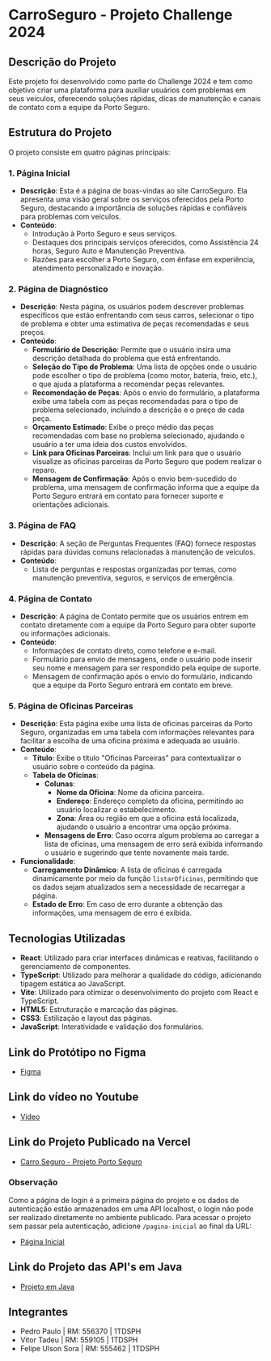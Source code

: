 
# CarroSeguro - Projeto Challenge 2024

## Descrição do Projeto

Este projeto foi desenvolvido como parte do Challenge 2024 e tem como objetivo criar uma plataforma para auxiliar usuários com problemas em seus veículos, oferecendo soluções rápidas, dicas de manutenção e canais de contato com a equipe da Porto Seguro.

## Estrutura do Projeto

O projeto consiste em quatro páginas principais:

### 1. Página Inicial

- **Descrição**: Esta é a página de boas-vindas ao site CarroSeguro. Ela apresenta uma visão geral sobre os serviços oferecidos pela Porto Seguro, destacando a importância de soluções rápidas e confiáveis para problemas com veículos.
- **Conteúdo**:
  - Introdução à Porto Seguro e seus serviços.
  - Destaques dos principais serviços oferecidos, como Assistência 24 horas, Seguro Auto e Manutenção Preventiva.
  - Razões para escolher a Porto Seguro, com ênfase em experiência, atendimento personalizado e inovação.

### 2. Página de Diagnóstico

- **Descrição**: Nesta página, os usuários podem descrever problemas específicos que estão enfrentando com seus carros, selecionar o tipo de problema e obter uma estimativa de peças recomendadas e seus preços.
- **Conteúdo**:
  - **Formulário de Descrição**: Permite que o usuário insira uma descrição detalhada do problema que está enfrentando.
  - **Seleção do Tipo de Problema**: Uma lista de opções onde o usuário pode escolher o tipo de problema (como motor, bateria, freio, etc.), o que ajuda a plataforma a recomendar peças relevantes.
  - **Recomendação de Peças**: Após o envio do formulário, a plataforma exibe uma tabela com as peças recomendadas para o tipo de problema selecionado, incluindo a descrição e o preço de cada peça.
  - **Orçamento Estimado**: Exibe o preço médio das peças recomendadas com base no problema selecionado, ajudando o usuário a ter uma ideia dos custos envolvidos.
  - **Link para Oficinas Parceiras**: Inclui um link para que o usuário visualize as oficinas parceiras da Porto Seguro que podem realizar o reparo.
  - **Mensagem de Confirmação**: Após o envio bem-sucedido do problema, uma mensagem de confirmação informa que a equipe da Porto Seguro entrará em contato para fornecer suporte e orientações adicionais.

### 3. Página de FAQ 

- **Descrição**: A seção de Perguntas Frequentes (FAQ) fornece respostas rápidas para dúvidas comuns relacionadas à manutenção de veículos.
- **Conteúdo**:
  - Lista de perguntas e respostas organizadas por temas, como manutenção preventiva, seguros, e serviços de emergência.

### 4. Página de Contato

- **Descrição**: A página de Contato permite que os usuários entrem em contato diretamente com a equipe da Porto Seguro para obter suporte ou informações adicionais.
- **Conteúdo**:
  - Informações de contato direto, como telefone e e-mail.
  - Formulário para envio de mensagens, onde o usuário pode inserir seu nome e mensagem para ser respondido pela equipe de suporte.
  - Mensagem de confirmação após o envio do formulário, indicando que a equipe da Porto Seguro entrará em contato em breve.

### 5. Página de Oficinas Parceiras

- **Descrição**: Esta página exibe uma lista de oficinas parceiras da Porto Seguro, organizadas em uma tabela com informações relevantes para facilitar a escolha de uma oficina próxima e adequada ao usuário.
- **Conteúdo**:
  - **Título**: Exibe o título "Oficinas Parceiras" para contextualizar o usuário sobre o conteúdo da página.
  - **Tabela de Oficinas**:
    - **Colunas**:
      - **Nome da Oficina**: Nome da oficina parceira.
      - **Endereço**: Endereço completo da oficina, permitindo ao usuário localizar o estabelecimento.
      - **Zona**: Área ou região em que a oficina está localizada, ajudando o usuário a encontrar uma opção próxima.
    - **Mensagens de Erro**: Caso ocorra algum problema ao carregar a lista de oficinas, uma mensagem de erro será exibida informando o usuário e sugerindo que tente novamente mais tarde.
- **Funcionalidade**:
  - **Carregamento Dinâmico**: A lista de oficinas é carregada dinamicamente por meio da função `listarOficinas`, permitindo que os dados sejam atualizados sem a necessidade de recarregar a página.
  - **Estado de Erro**: Em caso de erro durante a obtenção das informações, uma mensagem de erro é exibida.


## Tecnologias Utilizadas

- **React**: Utilizado para criar interfaces dinâmicas e reativas, facilitando o gerenciamento de componentes.
- **TypeScript**: Utilizado para melhorar a qualidade do código, adicionando tipagem estática ao JavaScript.
- **Vite**: Utilizado para otimizar o desenvolvimento do projeto com React e TypeScript.
- **HTML5**: Estruturação e marcação das páginas.
- **CSS3**: Estilização e layout das páginas.
- **JavaScript**: Interatividade e validação dos formulários.

## Link do Protótipo no Figma

- [Figma](https://www.figma.com/design/dSlchMNlevMvUJ0w2wKeCD/Untitled?node-id=0-1&t=y3SuPG1Vu8edaTI2-1)

## Link do vídeo no Youtube

- [Vídeo](https://youtu.be/rHULYDNl3N4)

## Link do Projeto Publicado na Vercel

- [Carro Seguro - Projeto Porto Seguro](https://carro-seguro.vercel.app)

### Observação
Como a página de login é a primeira página do projeto e os dados de autenticação estão armazenados em uma API localhost, o login não pode ser realizado diretamente no ambiente publicado. Para acessar o projeto sem passar pela autenticação, adicione `/pagina-inicial` ao final da URL:

- [Página Inicial](https://carro-seguro.vercel.app/pagina-inicial)

## Link do Projeto das API's em Java

- [Projeto em Java](https://github.com/ovitortadeu/carroseguroprojetofinal)


## Integrantes

- Pedro Paulo       | RM: 556370  | 1TDSPH
- Vitor Tadeu       | RM: 559105  | 1TDSPH
- Felipe Ulson Sora | RM: 555462  | 1TDSPH
